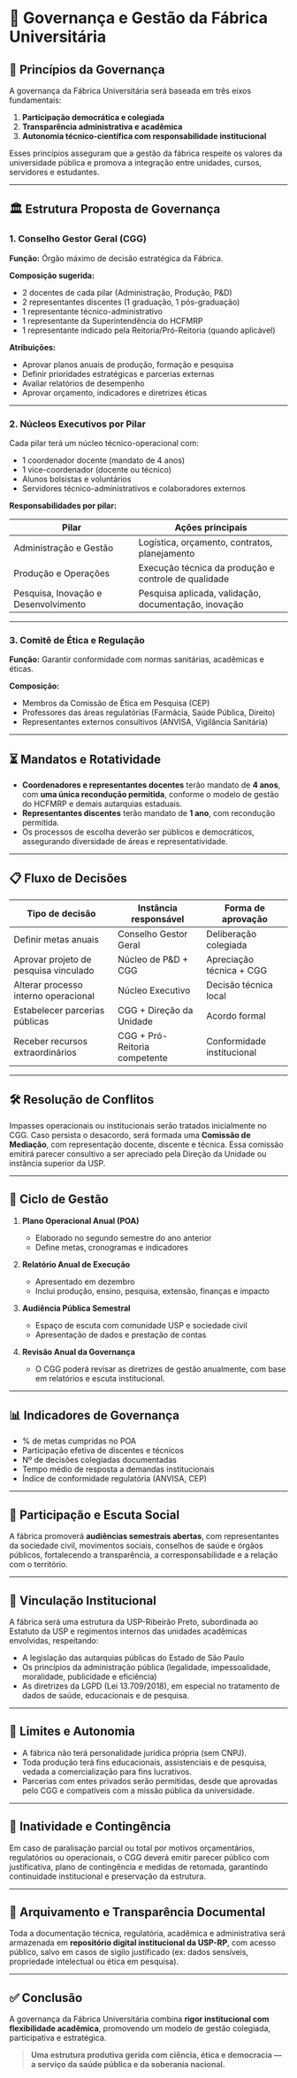 # 🧩 Governança e Gestão da Fábrica Universitária

## 🧭 Princípios da Governança

A governança da Fábrica Universitária será baseada em três eixos fundamentais:

1. **Participação democrática e colegiada**
2. **Transparência administrativa e acadêmica**
3. **Autonomia técnico-científica com responsabilidade institucional**

Esses princípios asseguram que a gestão da fábrica respeite os valores da universidade pública e promova a integração entre unidades, cursos, servidores e estudantes.

---

## 🏛️ Estrutura Proposta de Governança

### 1. Conselho Gestor Geral (CGG)

**Função:** Órgão máximo de decisão estratégica da Fábrica.

**Composição sugerida:**
- 2 docentes de cada pilar (Administração, Produção, P&D)
- 2 representantes discentes (1 graduação, 1 pós-graduação)
- 1 representante técnico-administrativo
- 1 representante da Superintendência do HCFMRP
- 1 representante indicado pela Reitoria/Pró-Reitoria (quando aplicável)

**Atribuições:**
- Aprovar planos anuais de produção, formação e pesquisa
- Definir prioridades estratégicas e parcerias externas
- Avaliar relatórios de desempenho
- Aprovar orçamento, indicadores e diretrizes éticas

---

### 2. Núcleos Executivos por Pilar

Cada pilar terá um núcleo técnico-operacional com:

- 1 coordenador docente (mandato de 4 anos)
- 1 vice-coordenador (docente ou técnico)
- Alunos bolsistas e voluntários
- Servidores técnico-administrativos e colaboradores externos

**Responsabilidades por pilar:**

| Pilar | Ações principais |
|-------|------------------|
| Administração e Gestão | Logística, orçamento, contratos, planejamento |
| Produção e Operações | Execução técnica da produção e controle de qualidade |
| Pesquisa, Inovação e Desenvolvimento | Pesquisa aplicada, validação, documentação, inovação |

---

### 3. Comitê de Ética e Regulação

**Função:** Garantir conformidade com normas sanitárias, acadêmicas e éticas.

**Composição:**
- Membros da Comissão de Ética em Pesquisa (CEP)
- Professores das áreas regulatórias (Farmácia, Saúde Pública, Direito)
- Representantes externos consultivos (ANVISA, Vigilância Sanitária)

---

## ⏳ Mandatos e Rotatividade

- **Coordenadores e representantes docentes** terão mandato de **4 anos**, com **uma única recondução permitida**, conforme o modelo de gestão do HCFMRP e demais autarquias estaduais.
- **Representantes discentes** terão mandato de **1 ano**, com recondução permitida.
- Os processos de escolha deverão ser públicos e democráticos, assegurando diversidade de áreas e representatividade.

---

## 📋 Fluxo de Decisões

| Tipo de decisão                          | Instância responsável         | Forma de aprovação            |
|------------------------------------------|-------------------------------|-------------------------------|
| Definir metas anuais                     | Conselho Gestor Geral         | Deliberação colegiada         |
| Aprovar projeto de pesquisa vinculado    | Núcleo de P&D + CGG           | Apreciação técnica + CGG      |
| Alterar processo interno operacional     | Núcleo Executivo              | Decisão técnica local         |
| Estabelecer parcerias públicas           | CGG + Direção da Unidade      | Acordo formal                 |
| Receber recursos extraordinários         | CGG + Pró-Reitoria competente | Conformidade institucional    |

---

## 🛠️ Resolução de Conflitos

Impasses operacionais ou institucionais serão tratados inicialmente no CGG. Caso persista o desacordo, será formada uma **Comissão de Mediação**, com representação docente, discente e técnica. Essa comissão emitirá parecer consultivo a ser apreciado pela Direção da Unidade ou instância superior da USP.

---

## 🔄 Ciclo de Gestão

1. **Plano Operacional Anual (POA)**  
   - Elaborado no segundo semestre do ano anterior  
   - Define metas, cronogramas e indicadores

2. **Relatório Anual de Execução**  
   - Apresentado em dezembro  
   - Inclui produção, ensino, pesquisa, extensão, finanças e impacto

3. **Audiência Pública Semestral**  
   - Espaço de escuta com comunidade USP e sociedade civil  
   - Apresentação de dados e prestação de contas

4. **Revisão Anual da Governança**  
   - O CGG poderá revisar as diretrizes de gestão anualmente, com base em relatórios e escuta institucional.

---

## 📊 Indicadores de Governança

- % de metas cumpridas no POA
- Participação efetiva de discentes e técnicos
- Nº de decisões colegiadas documentadas
- Tempo médio de resposta a demandas institucionais
- Índice de conformidade regulatória (ANVISA, CEP)

---

## 📡 Participação e Escuta Social

A fábrica promoverá **audiências semestrais abertas**, com representantes da sociedade civil, movimentos sociais, conselhos de saúde e órgãos públicos, fortalecendo a transparência, a corresponsabilidade e a relação com o território.

---

## 📘 Vinculação Institucional

A fábrica será uma estrutura da USP-Ribeirão Preto, subordinada ao Estatuto da USP e regimentos internos das unidades acadêmicas envolvidas, respeitando:

- A legislação das autarquias públicas do Estado de São Paulo
- Os princípios da administração pública (legalidade, impessoalidade, moralidade, publicidade e eficiência)
- As diretrizes da LGPD (Lei 13.709/2018), em especial no tratamento de dados de saúde, educacionais e de pesquisa.

---

## 🧷 Limites e Autonomia

- A fábrica não terá personalidade jurídica própria (sem CNPJ).
- Toda produção terá fins educacionais, assistenciais e de pesquisa, vedada a comercialização para fins lucrativos.
- Parcerias com entes privados serão permitidas, desde que aprovadas pelo CGG e compatíveis com a missão pública da universidade.

---

## 🚧 Inatividade e Contingência

Em caso de paralisação parcial ou total por motivos orçamentários, regulatórios ou operacionais, o CGG deverá emitir parecer público com justificativa, plano de contingência e medidas de retomada, garantindo continuidade institucional e preservação da estrutura.

---

## 📁 Arquivamento e Transparência Documental

Toda a documentação técnica, regulatória, acadêmica e administrativa será armazenada em **repositório digital institucional da USP-RP**, com acesso público, salvo em casos de sigilo justificado (ex: dados sensíveis, propriedade intelectual ou ética em pesquisa).

---

## ✅ Conclusão

A governança da Fábrica Universitária combina **rigor institucional com flexibilidade acadêmica**, promovendo um modelo de gestão colegiada, participativa e estratégica.

> **Uma estrutura produtiva gerida com ciência, ética e democracia — a serviço da saúde pública e da soberania nacional.**

